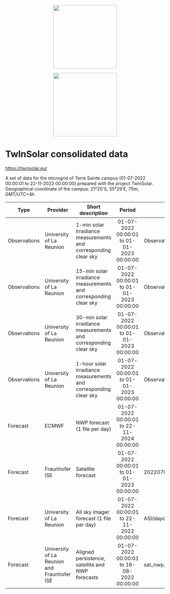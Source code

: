 <a href='https://twinsolar.eu/'><p align="center"><img src="https://twinsolar.eu/wp-content/uploads/2023/03/logo_twinsolar_seul.png" width="200"></p></a>
<p align="center"><img src="https://twinsolar.eu/wp-content/uploads/2023/03/EN_FundedbytheEU_RGB_POS.png" width="200"></p>

# TwInSolar consolidated data

<a href='https://twinsolar.eu/'>https://twinsolar.eu/</a>

A set of data for the  microgrid of Terre Sainte campus (01-07-2022 00:00:01 to 22-11-2022 00:00:00) prepared with the project TwInSolar. Geographical coordinate of the campus: 21°20'S, 55°29'E, 75m, GMT/UTC+4h

|Type|Provider|Short description|Period|File name|
|----|--------|-----------------|:----:|---------|
|Observations|University of La Reunion|1-min solar irradiance measurements and corresponding clear sky|01-07-2022 00:00:01 to 01-01-2023 00:00:00|Observations/IRRAD_1min.txt|
|Observations|University of La Reunion|15-min solar irradiance measurements and corresponding clear sky|01-07-2022 00:00:01 to 01-01-2023 00:00:00|Observations/IRRAD_15min.txt|
|Observations|University of La Reunion|30-min solar irradiance measurements and corresponding clear sky|01-07-2022 00:00:01 to 01-01-2023 00:00:00|Observations/IRRAD_30min.txt|
|Observations|University of La Reunion|1-hour solar irradiance measurements and corresponding clear sky|01-07-2022 00:00:01 to 01-01-2023 00:00:00|Observations/IRRAD_1h.txt|
|Forecast|ECMWF|NWP forecast (1 file per day)|01-07-2022 00:00:01 to 22-11-2024 00:00:00| |
|Forecast|Fraunhofer ISE|Satellite forecast|01-07-2022 00:00:01 to 01-01-2023 00:00:00|20220701_20230101_sat_irrad_forecasts.nc|
|Forecast|University of La Reunion|All sky imager forecast (1 file per day)|01-07-2022 00:00:01 to 22-11-2022 00:00:00|ASI/dayofyear_ASI_irradiance_forecasts.nc|
|Forecast|University of La Reunion and Fraunhofer ISE|Aligned persistence, satellite and NWP forecasts|01-07-2022 00:00:01 to 16-08-2022 00:00:00|sat_nwp_pers_aligned_temp.nc|
